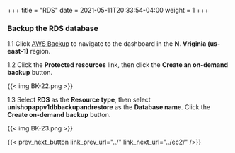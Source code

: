 +++
title = "RDS"
date =  2021-05-11T20:33:54-04:00
weight = 1
+++

### Backup the RDS database 

1.1 Click [AWS Backup](https://us-east-1.console.aws.amazon.com/backup/home?region=us-east-1#/) to navigate to the dashboard in the **N. Vriginia (us-east-1)** region.

1.2 Click the **Protected resources** link, then click the **Create an on-demand backup** button.

{{< img BK-22.png >}}

1.3 Select **RDS** as the **Resource type**, then select **unishopappv1dbbackupandrestore** as the **Database name**. Click the **Create on-demand backup** button.

{{< img BK-23.png >}}

{{< prev_next_button link_prev_url="../" link_next_url="../ec2/" />}}
